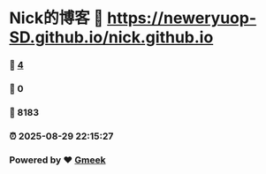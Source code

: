 # Nick的博客 :link: https://neweryuop-SD.github.io/nick.github.io 
### :page_facing_up: [4](https://neweryuop-SD.github.io/nick.github.io/tag.html) 
### :speech_balloon: 0 
### :hibiscus: 8183 
### :alarm_clock: 2025-08-29 22:15:27 
### Powered by :heart: [Gmeek](https://github.com/Meekdai/Gmeek)
